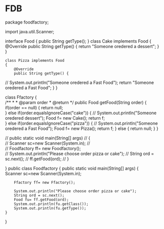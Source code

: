 # FDB
package foodfactory;

import java.util.Scanner;


 interface Food
    {
        public String getType();
    }
class Cake implements Food
    {
        @Override
        public String getType() {
            return "Someone oredered a dessert";
        }
    }
    
    class Pizza implements Food
    {                        
        @Override
        public String getType() {
//            System.out.println("Someone oredered a Fast Food");
            return "Someone oredered a Fast Food";
        }
    } 

class Ffactory
{   
    /**
     *
     * @param order
     * @return
     */
    public Food getFood(String order)
    {
        if(order == null)
        {
            return null;            
        }
        else if(order.equalsIgnoreCase("cake"))
        {
//            System.out.println("Someone oredered dessert");
            Food f= new Cake();
            return f;          
        }
        else if(order.equalsIgnoreCase("pizza"))
        {
//            System.out.println("Someone oredered a Fast Food");
            Food f= new Pizza();
            return f;
        }
        else
        {
            return null;
        }
    }
            
//    public static void main(String[] args) 
//    {   
//        Scanner sc=new Scanner(System.in);
//        
//        Foodfactory ff= new Foodfactory();    
//        System.out.println("Please choose order pizza or cake");
//        String ord = sc.next();
//        ff.getFood(ord);
//    }
    
}
public class Foodfactory
{
    public static void main(String[] args) 
    {   
        Scanner sc=new Scanner(System.in);
        
        Ffactory ff= new Ffactory();
                
        System.out.println("Please choose order pizza or cake");
        String ord = sc.next();
        Food fu= ff.getFood(ord);
        System.out.println(fu.getClass());
        System.out.println(fu.getType());        
    }
}
